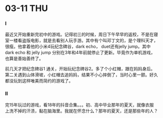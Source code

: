 # 03-11 THU

### I

最近又开始重新完初中的游戏。记得初三的时候，周日下午早早的返校，不是在寝室一楼看盗版电影，就是去看别人玩手游。其中有个叫邓丁文的，是个理科天才，很瘦。他拿着他的小米4玩纪念碑谷，dark echo， duet还有jelly jump。其中dark echo 和 jelly jump 分别在3年和4年前就停止了更新。毕竟作为单机游戏，也算是善始善终了。

前几天才把纪念碑谷1 通关，开始玩纪念碑谷2。多了个小红帽，跟在妈妈身后。第二关遇到山体滑坡，小红帽去追妈妈，结果不小心摔倒了，当时心里一颤。好久都没玩到这样唯美而简约的游戏了。



### II

完15年玩过的游戏，看18年的抖音合集。。。初、高中毕业那年的夏天，就像衣服上洗不掉的汗渍，黏在脑海里。我就在怀念什么？那年的夏天，还是那些年的人？

